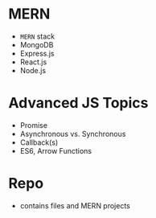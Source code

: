 # MERN

- `MERN` stack
- MongoDB
- Express.js
- React.js
- Node.js

# Advanced JS Topics
- Promise
- Asynchronous vs. Synchronous
- Callback(s)
- ES6, Arrow Functions

# Repo
- contains files and MERN projects
